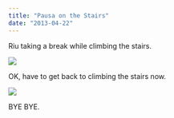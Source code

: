 ```yaml
---
title: "Pausa on the Stairs"
date: "2013-04-22"
---
```


Riu taking a break while climbing the stairs.

![](images/tumblr_inline_mlionrmoaN1qz4rgp.jpg)

OK, have to get back to climbing the stairs now.

![](images/tumblr_inline_mliopbl6az1qz4rgp.jpg)

BYE BYE.

